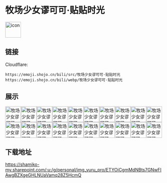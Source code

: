 # 牧场少女谬可可·贴贴时光
<img src="https://emoji.shojo.cn/bili/src/牧场少女谬可可·贴贴时光/icon.png" width="50" height="50" alt="icon">

## 链接
Cloudflare:
```
https://emoji.shojo.cn/bili/src/牧场少女谬可可·贴贴时光
https://emoji.shojo.cn/bili/webp/牧场少女谬可可·贴贴时光
```
## 展示
<img src="https://emoji.shojo.cn/bili/src/牧场少女谬可可·贴贴时光/牧场少女谬可可·贴贴时光-rua.png" width="50" height="50" alt="牧场少女谬可可·贴贴时光-rua"><img src="https://emoji.shojo.cn/bili/src/牧场少女谬可可·贴贴时光/牧场少女谬可可·贴贴时光-emmm.png" width="50" height="50" alt="牧场少女谬可可·贴贴时光-emmm"><img src="https://emoji.shojo.cn/bili/src/牧场少女谬可可·贴贴时光/牧场少女谬可可·贴贴时光-重拳出击.png" width="50" height="50" alt="牧场少女谬可可·贴贴时光-重拳出击"><img src="https://emoji.shojo.cn/bili/src/牧场少女谬可可·贴贴时光/牧场少女谬可可·贴贴时光-晚安.png" width="50" height="50" alt="牧场少女谬可可·贴贴时光-晚安"><img src="https://emoji.shojo.cn/bili/src/牧场少女谬可可·贴贴时光/牧场少女谬可可·贴贴时光-贴贴.png" width="50" height="50" alt="牧场少女谬可可·贴贴时光-贴贴"><img src="https://emoji.shojo.cn/bili/src/牧场少女谬可可·贴贴时光/牧场少女谬可可·贴贴时光-探头.png" width="50" height="50" alt="牧场少女谬可可·贴贴时光-探头"><img src="https://emoji.shojo.cn/bili/src/牧场少女谬可可·贴贴时光/牧场少女谬可可·贴贴时光-双人大头.png" width="50" height="50" alt="牧场少女谬可可·贴贴时光-双人大头"><img src="https://emoji.shojo.cn/bili/src/牧场少女谬可可·贴贴时光/牧场少女谬可可·贴贴时光-飘走.png" width="50" height="50" alt="牧场少女谬可可·贴贴时光-飘走"><img src="https://emoji.shojo.cn/bili/src/牧场少女谬可可·贴贴时光/牧场少女谬可可·贴贴时光-咩呀.png" width="50" height="50" alt="牧场少女谬可可·贴贴时光-咩呀"><img src="https://emoji.shojo.cn/bili/src/牧场少女谬可可·贴贴时光/牧场少女谬可可·贴贴时光-埋.png" width="50" height="50" alt="牧场少女谬可可·贴贴时光-埋"><img src="https://emoji.shojo.cn/bili/src/牧场少女谬可可·贴贴时光/牧场少女谬可可·贴贴时光-困困.png" width="50" height="50" alt="牧场少女谬可可·贴贴时光-困困"><img src="https://emoji.shojo.cn/bili/src/牧场少女谬可可·贴贴时光/牧场少女谬可可·贴贴时光-开车.png" width="50" height="50" alt="牧场少女谬可可·贴贴时光-开车"><img src="https://emoji.shojo.cn/bili/src/牧场少女谬可可·贴贴时光/牧场少女谬可可·贴贴时光-哼唧.png" width="50" height="50" alt="牧场少女谬可可·贴贴时光-哼唧"><img src="https://emoji.shojo.cn/bili/src/牧场少女谬可可·贴贴时光/牧场少女谬可可·贴贴时光-好耶.png" width="50" height="50" alt="牧场少女谬可可·贴贴时光-好耶"><img src="https://emoji.shojo.cn/bili/src/牧场少女谬可可·贴贴时光/牧场少女谬可可·贴贴时光-牛奶干杯.png" width="50" height="50" alt="牧场少女谬可可·贴贴时光-牛奶干杯"><img src="https://emoji.shojo.cn/bili/src/牧场少女谬可可·贴贴时光/牧场少女谬可可·贴贴时光-顶.png" width="50" height="50" alt="牧场少女谬可可·贴贴时光-顶"><img src="https://emoji.shojo.cn/bili/src/牧场少女谬可可·贴贴时光/牧场少女谬可可·贴贴时光-大头.png" width="50" height="50" alt="牧场少女谬可可·贴贴时光-大头"><img src="https://emoji.shojo.cn/bili/src/牧场少女谬可可·贴贴时光/牧场少女谬可可·贴贴时光-馋.png" width="50" height="50" alt="牧场少女谬可可·贴贴时光-馋"><img src="https://emoji.shojo.cn/bili/src/牧场少女谬可可·贴贴时光/牧场少女谬可可·贴贴时光-比心.png" width="50" height="50" alt="牧场少女谬可可·贴贴时光-比心"><img src="https://emoji.shojo.cn/bili/src/牧场少女谬可可·贴贴时光/牧场少女谬可可·贴贴时光-哇库哇库.png" width="50" height="50" alt="牧场少女谬可可·贴贴时光-哇库哇库">

## 下载地址

https://shamiko-my.sharepoint.com/:u:/g/personal/img_yuru_pro/ETYOiCgmMdNBts7GNwFIAwgBZXgeGHLNUaVamq28Z5HcmQ